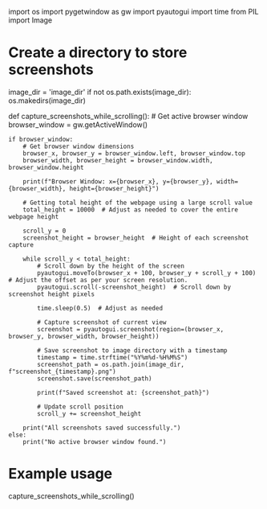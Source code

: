 import os
import pygetwindow as gw
import pyautogui
import time
from PIL import Image

# Create a directory to store screenshots
image_dir = 'image_dir'
if not os.path.exists(image_dir):
    os.makedirs(image_dir)

def capture_screenshots_while_scrolling():
    # Get active browser window
    browser_window = gw.getActiveWindow()

    if browser_window:
        # Get browser window dimensions
        browser_x, browser_y = browser_window.left, browser_window.top
        browser_width, browser_height = browser_window.width, browser_window.height
        
        print(f"Browser Window: x={browser_x}, y={browser_y}, width={browser_width}, height={browser_height}")

        # Getting total height of the webpage using a large scroll value
        total_height = 10000  # Adjust as needed to cover the entire webpage height
        
        scroll_y = 0
        screenshot_height = browser_height  # Height of each screenshot capture
        
        while scroll_y < total_height:
            # Scroll down by the height of the screen
            pyautogui.moveTo(browser_x + 100, browser_y + scroll_y + 100)  # Adjust the offset as per your screen resolution.
            pyautogui.scroll(-screenshot_height)  # Scroll down by screenshot height pixels
            
            time.sleep(0.5)  # Adjust as needed
            
            # Capture screenshot of current view
            screenshot = pyautogui.screenshot(region=(browser_x, browser_y, browser_width, browser_height))
            
            # Save screenshot to image directory with a timestamp
            timestamp = time.strftime("%Y%m%d-%H%M%S")
            screenshot_path = os.path.join(image_dir, f"screenshot_{timestamp}.png")
            screenshot.save(screenshot_path)
            
            print(f"Saved screenshot at: {screenshot_path}")
            
            # Update scroll position
            scroll_y += screenshot_height
        
        print("All screenshots saved successfully.")
    else:
        print("No active browser window found.")

# Example usage
capture_screenshots_while_scrolling()
